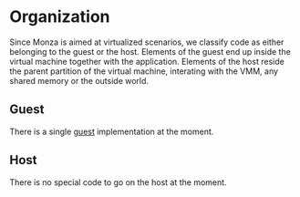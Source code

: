 # Organization

Since Monza is aimed at virtualized scenarios, we classify code as either belonging to the guest or the host.
Elements of the guest end up inside the virtual machine together with the application.
Elements of the host reside the parent partition of the virtual machine, interating with the VMM, any shared memory or the outside world.

## Guest
There is a single [guest](./guest.md) implementation at the moment.

## Host
There is no special code to go on the host at the moment.